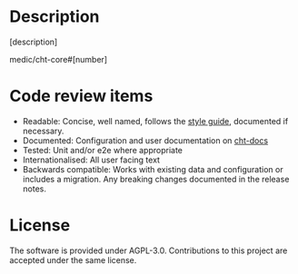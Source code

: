 # Description

[description]

medic/cht-core#[number]

# Code review items

- Readable: Concise, well named, follows the [style guide](https://docs.communityhealthtoolkit.org/contribute/code/style-guide/), documented if necessary.
- Documented: Configuration and user documentation on [cht-docs](https://github.com/medic/cht-docs/)
- Tested: Unit and/or e2e where appropriate
- Internationalised: All user facing text
- Backwards compatible: Works with existing data and configuration or includes a migration. Any breaking changes documented in the release notes.

# License

The software is provided under AGPL-3.0. Contributions to this project are accepted under the same license.
